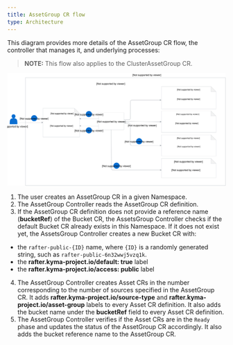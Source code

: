 ```yaml
---
title: AssetGroup CR flow
type: Architecture
---
```


This diagram provides more details of the AssetGroup CR flow, the controller that manages it, and underlying processes:

>**NOTE:** This flow also applies to the ClusterAssetGroup CR.

![](./assets/rafter-architecture-1.svg)

1. The user creates an AssetGroup CR in a given Namespace.
2. The AssetGroup Controller reads the AssetGroup CR definition.
3. If the AssetGroup CR definition does not provide a reference name (**bucketRef**) of the Bucket CR, the AssetsGroup Controller checks if the default Bucket CR already exists in this Namespace. If it does not exist yet, the AssetsGroup Controller creates a new Bucket CR with:

- the `rafter-public-{ID}` name, where `{ID}` is a randomly generated string, such as `rafter-public-6n32wwj5vzq1k`.
- the **rafter.kyma-project.io/default: true** label
- the **rafter.kyma-project.io/access: public** label

4. The AssetGroup Controller creates Asset CRs in the number corresponding to the number of sources specified in the AssetGroup CR. It adds **rafter.kyma-project.io/source-type** and **rafter.kyma-project.io/asset-group** labels to every Asset CR definition. It also adds the bucket name under the **bucketRef** field to every Asset CR definition.
5. The AssetGroup Controller verifies if the Asset CRs are in the `Ready` phase and updates the status of the AssetGroup CR accordingly. It also adds the bucket reference name to the AssetGroup CR.
